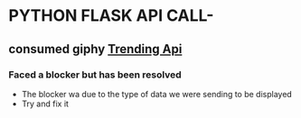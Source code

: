 # PYTHON FLASK API CALL-
## consumed giphy [Trending Api](https://api.giphy.com/v1/gifs/trending)

### Faced a blocker but has been resolved
- The blocker wa due to the type of data we were sending to be displayed
- Try and fix it

